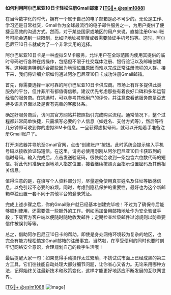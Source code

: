 **如何利用阿尔巴尼亚10日卡轻松注册Gmail邮箱？[[TG💪+ @esim1088](https://t.me/s/esim1088)]**

在当今数字化的时代，拥有一个属于自己的电子邮箱是必不可少的。无论是工作、学习还是日常社交，Gmail作为全球最流行的电子邮件服务之一，为用户提供了便捷且高效的沟通方式。然而，对于某些国家或地区的用户来说，直接注册Gmail账号可能会遇到一些限制，比如IP地址被屏蔽或者需要验证手机号码等。这时，阿尔巴尼亚10日卡就成为了一个非常实用的选择。

阿尔巴尼亚10日卡是一种虚拟SIM卡服务，允许用户在全球范围内使用其提供的临时号码进行各种在线操作，包括但不限于社交媒体注册、银行验证以及邮箱创建等。这种服务特别适合那些因为地理位置原因而难以完成正常注册流程的人群。接下来，我们将详细介绍如何通过阿尔巴尼亚10日卡成功注册Gmail邮箱。

首先，你需要选择一家可靠的阿尔巴尼亚10日卡供应商。市场上有许多提供此类服务的平台，但并非所有都值得信赖。建议优先考虑那些有着良好口碑和多年运营经验的服务商。在挑选时，可以参考其他用户的评价，并注意查看该服务商是否支持多语言界面以及是否有完善的客服体系。

确定好服务商后，访问其官方网站并按照指引完成购买流程。通常情况下，整个过程都非常简单快捷，只需填写必要的个人信息（如姓名、支付方式等），然后等待几分钟即可收到你的虚拟SIM卡信息。一旦获得虚拟号码，就可以开始着手准备注册Gmail账户了。

打开浏览器并导航至Gmail官网，点击“创建账户”按钮。此时系统会提示输入手机号码以接收验证码短信。在这里，请务必使用刚刚从阿尔巴尼亚10日卡获取到的临时号码。输入完成后，点击发送验证码，很快就会收到一条包含六位数代码的短信。将此代码准确无误地填入指定位置，接着继续按照页面指示设置密码及其他相关信息。

值得注意的是，在填写个人资料部分时，尽量避免使用真实姓名及住址等敏感信息，以免引起不必要的麻烦。同时，考虑到隐私保护的重要性，最好也为这个新邮箱单独设置一套不同于其他平台的登录凭证。

完成上述步骤之后，你的Gmail账户就已经基本创建完毕啦！不过为了确保今后能够顺利使用，还需要做一些额外的工作。例如添加备用邮箱地址作为安全验证手段；下载官方客户端以便随时随地收发邮件；定期检查垃圾邮件过滤规则以防重要信件被误判等等。

总之，借助阿尔巴尼亚10日卡的帮助，即使是身处网络环境较为复杂的地区，也完全有能力轻松搞定Gmail邮箱的注册事宜。当然啦，在享受便利的同时也要时刻牢记网络安全意识，合理规划自己的数字生活哦！

最后提醒大家一句：如果觉得手动操作太过繁琐，不妨试试市面上已经成熟的第三方工具，它们往往能自动处理大部分细节问题，让你省心又省力。无论采用哪种方法，记得始终关注最新技术和政策变化，这样才能更好地适应不断发展的互联网世界。

[[TG💪+ @esim1088](https://t.me/s/esim1088) ![Image](https://i.postimg.cc/4NQfJmqS/Snipaste-2025-05-13-00-14-12.png)]